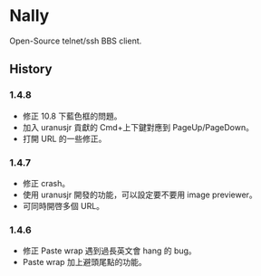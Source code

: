 # Nally

Open-Source telnet/ssh BBS client.

## History

### 1.4.8

* 修正 10.8 下藍色框的問題。
* 加入 uranusjr 貢獻的 Cmd+上下鍵對應到 PageUp/PageDown。
* 打開 URL 的一些修正。

### 1.4.7

* 修正 crash。
* 使用 uranusjr 開發的功能，可以設定要不要用 image previewer。
* 可同時開啓多個 URL。

### 1.4.6

* 修正 Paste wrap 遇到過長英文會 hang 的 bug。
* Paste wrap 加上避頭尾點的功能。